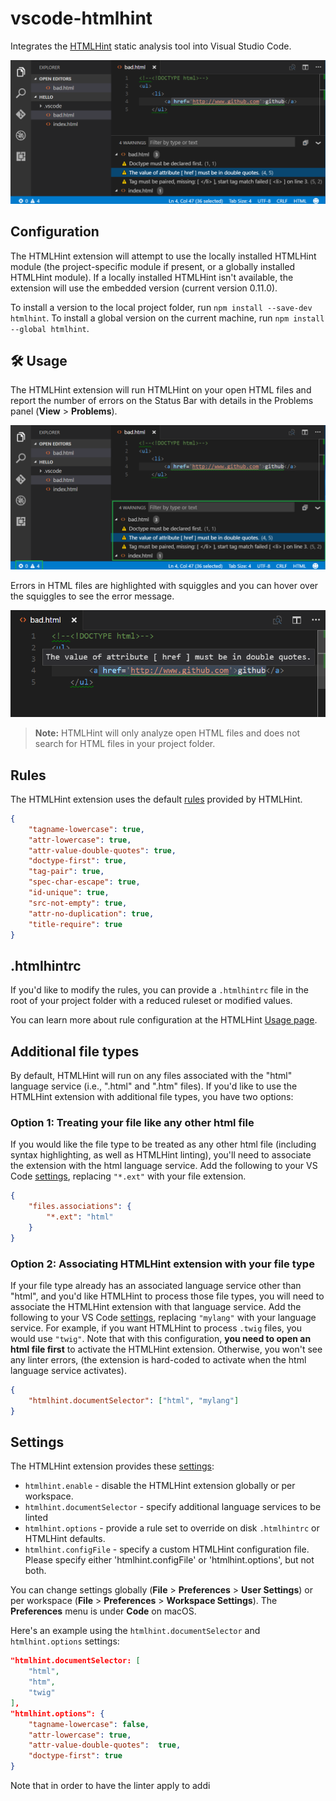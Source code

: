 # vscode-htmlhint

Integrates the [HTMLHint](https://github.com/htmlhint/HTMLHint) static analysis
tool into Visual Studio Code.

![hero](images/hero.png)

## Configuration

The HTMLHint extension will attempt to use the locally installed HTMLHint module
(the project-specific module if present, or a globally installed HTMLHint
module). If a locally installed HTMLHint isn't available, the extension will use
the embedded version (current version 0.11.0).

To install a version to the local project folder, run
`npm install --save-dev htmlhint`. To install a global version on the current
machine, run `npm install --global htmlhint`.

## 🛠️ Usage

The HTMLHint extension will run HTMLHint on your open HTML files and report the
number of errors on the Status Bar with details in the Problems panel
(**View** > **Problems**).

![status bar](images/status-bar.png)

Errors in HTML files are highlighted with squiggles and you can hover over the
squiggles to see the error message.

![hover](images/hover.png)

> **Note:** HTMLHint will only analyze open HTML files and does not search for
> HTML files in your project folder.

## Rules

The HTMLHint extension uses the default
[rules](https://github.com/htmlhint/HTMLHint/wiki/Usage#about-rules) provided by
HTMLHint.

```json
{
	"tagname-lowercase": true,
	"attr-lowercase": true,
	"attr-value-double-quotes": true,
	"doctype-first": true,
	"tag-pair": true,
	"spec-char-escape": true,
	"id-unique": true,
	"src-not-empty": true,
	"attr-no-duplication": true,
	"title-require": true
}
```

## .htmlhintrc

If you'd like to modify the rules, you can provide a `.htmlhintrc` file in the
root of your project folder with a reduced ruleset or modified values.

You can learn more about rule configuration at the HTMLHint
[Usage page](https://github.com/htmlhint/HTMLHint/wiki/Usage#cli).

## Additional file types

By default, HTMLHint will run on any files associated with the "html" language
service (i.e., ".html" and ".htm" files). If you'd like to use the HTMLHint
extension with additional file types, you have two options:

### Option 1: Treating your file like any other html file

If you would like the file type to be treated as any other html file (including
syntax highlighting, as well as HTMLHint linting), you'll need to associate the
extension with the html language service. Add the following to your VS Code
[settings](https://code.visualstudio.com/docs/customization/userandworkspace),
replacing `"*.ext"` with your file extension.

```json
{
	"files.associations": {
		"*.ext": "html"
	}
}
```

### Option 2: Associating HTMLHint extension with your file type

If your file type already has an associated language service other than "html",
and you'd like HTMLHint to process those file types, you will need to associate
the HTMLHint extension with that language service. Add the following to your VS
Code
[settings](https://code.visualstudio.com/docs/customization/userandworkspace),
replacing `"mylang"` with your language service. For example, if you want
HTMLHint to process `.twig` files, you would use `"twig"`. Note that with this
configuration, **you need to open an html file first** to activate the HTMLHint
extension. Otherwise, you won't see any linter errors, (the extension is
hard-coded to activate when the html language service activates).

```json
{
	"htmlhint.documentSelector": ["html", "mylang"]
}
```

## Settings

The HTMLHint extension provides these
[settings](https://code.visualstudio.com/docs/customization/userandworkspace):

-   `htmlhint.enable` - disable the HTMLHint extension globally or per
    workspace.
-   `htmlhint.documentSelector` - specify additional language services to be
    linted
-   `htmlhint.options` - provide a rule set to override on disk `.htmlhintrc` or
    HTMLHint defaults.
-   `htmlhint.configFile` - specify a custom HTMLHint configuration file. Please
    specify either 'htmlhint.configFile' or 'htmlhint.options', but not both.

You can change settings globally (**File** > **Preferences** > **User
Settings**) or per workspace (**File** > **Preferences** > **Workspace
Settings**). The **Preferences** menu is under **Code** on macOS.

Here's an example using the `htmlhint.documentSelector` and `htmlhint.options`
settings:

```json
"htmlhint.documentSelector: [
    "html",
    "htm",
    "twig"
],
"htmlhint.options": {
    "tagname-lowercase": false,
    "attr-lowercase": true,
    "attr-value-double-quotes":  true,
    "doctype-first": true
}
```

Note that in order to have the linter apply to addi
